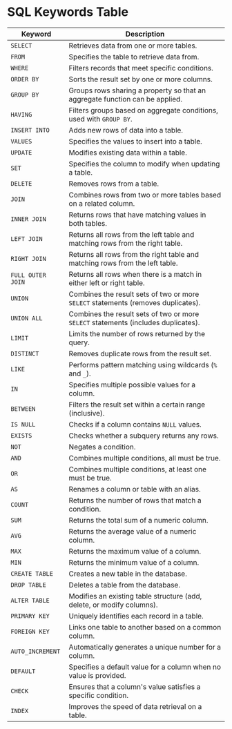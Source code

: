 
# SQL Keywords Table

| **Keyword**    | **Description**                                                                 |
|----------------|---------------------------------------------------------------------------------|
| `SELECT`       | Retrieves data from one or more tables.                                          |
| `FROM`         | Specifies the table to retrieve data from.                                       |
| `WHERE`        | Filters records that meet specific conditions.                                   |
| `ORDER BY`     | Sorts the result set by one or more columns.                                     |
| `GROUP BY`     | Groups rows sharing a property so that an aggregate function can be applied.     |
| `HAVING`       | Filters groups based on aggregate conditions, used with `GROUP BY`.              |
| `INSERT INTO`  | Adds new rows of data into a table.                                              |
| `VALUES`       | Specifies the values to insert into a table.                                     |
| `UPDATE`       | Modifies existing data within a table.                                           |
| `SET`          | Specifies the column to modify when updating a table.                            |
| `DELETE`       | Removes rows from a table.                                                       |
| `JOIN`         | Combines rows from two or more tables based on a related column.                 |
| `INNER JOIN`   | Returns rows that have matching values in both tables.                           |
| `LEFT JOIN`    | Returns all rows from the left table and matching rows from the right table.      |
| `RIGHT JOIN`   | Returns all rows from the right table and matching rows from the left table.      |
| `FULL OUTER JOIN` | Returns all rows when there is a match in either left or right table.         |
| `UNION`        | Combines the result sets of two or more `SELECT` statements (removes duplicates).|
| `UNION ALL`    | Combines the result sets of two or more `SELECT` statements (includes duplicates).|
| `LIMIT`        | Limits the number of rows returned by the query.                                 |
| `DISTINCT`     | Removes duplicate rows from the result set.                                      |
| `LIKE`         | Performs pattern matching using wildcards (`%` and `_`).                         |
| `IN`           | Specifies multiple possible values for a column.                                 |
| `BETWEEN`      | Filters the result set within a certain range (inclusive).                       |
| `IS NULL`      | Checks if a column contains `NULL` values.                                       |
| `EXISTS`       | Checks whether a subquery returns any rows.                                      |
| `NOT`          | Negates a condition.                                                             |
| `AND`          | Combines multiple conditions, all must be true.                                  |
| `OR`           | Combines multiple conditions, at least one must be true.                         |
| `AS`           | Renames a column or table with an alias.                                         |
| `COUNT`        | Returns the number of rows that match a condition.                               |
| `SUM`          | Returns the total sum of a numeric column.                                       |
| `AVG`          | Returns the average value of a numeric column.                                   |
| `MAX`          | Returns the maximum value of a column.                                           |
| `MIN`          | Returns the minimum value of a column.                                           |
| `CREATE TABLE` | Creates a new table in the database.                                             |
| `DROP TABLE`   | Deletes a table from the database.                                               |
| `ALTER TABLE`  | Modifies an existing table structure (add, delete, or modify columns).           |
| `PRIMARY KEY`  | Uniquely identifies each record in a table.                                      |
| `FOREIGN KEY`  | Links one table to another based on a common column.                             |
| `AUTO_INCREMENT` | Automatically generates a unique number for a column.                          |
| `DEFAULT`      | Specifies a default value for a column when no value is provided.                |
| `CHECK`        | Ensures that a column's value satisfies a specific condition.                    |
| `INDEX`        | Improves the speed of data retrieval on a table.                                 |
